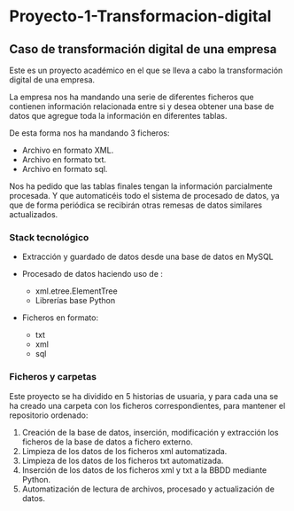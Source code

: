 # Proyecto-1-Transformacion-digital

## Caso de transformación digital de una empresa

Este es un proyecto académico en el que se lleva a cabo la transformación digital de una empresa.

La empresa nos ha mandando una serie de diferentes ficheros que contienen información relacionada entre si y desea obtener una base de datos que agregue toda la información en diferentes tablas.

De esta forma nos ha mandando 3 ficheros:

* Archivo en formato XML.
* Archivo en formato txt.
* Archivo en formato sql.

Nos ha pedido que las tablas finales tengan la información parcialmente procesada. Y que automaticéis todo el sistema de procesado de datos, ya que de forma periódica se recibirán otras remesas de datos similares actualizados.

### Stack tecnológico

- Extracción y guardado de datos desde una base de datos en MySQL
- Procesado de datos haciendo uso de :

  - xml.etree.ElementTree
  - Librerías base Python
- Ficheros en formato:

  - txt
  - xml
  - sql

### Ficheros y carpetas

Este proyecto se ha dividido en 5 historias de usuaria, y para cada una se ha creado una carpeta con los ficheros correspondientes, para mantener el repositorio ordenado:

1. Creación de la base de datos, inserción, modificación y extracción los ficheros de la base de datos a fichero externo.
2. Limpieza de los datos de los ficheros xml automatizada.
3. Limpieza de los datos de los ficheros txt automatizada.
4. Inserción de los datos de los ficheros xml y txt a la BBDD mediante Python.
5. Automatización de lectura de archivos, procesado y actualización de datos.
